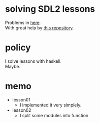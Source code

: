 # solving SDL2 lessons  
   Problems in [here](http://lazyfoo.net/tutorials/SDL/).  
   With great help by [this repository](https://github.com/palf/haskell-sdl2-examples).  

# policy  
   I solve lessons with haskell.  
   Maybe.  

# memo  
   *  lesson01  
      +  I implemented it very simplely.  
   *  lesson02  
      +  I split some modules into function.  


